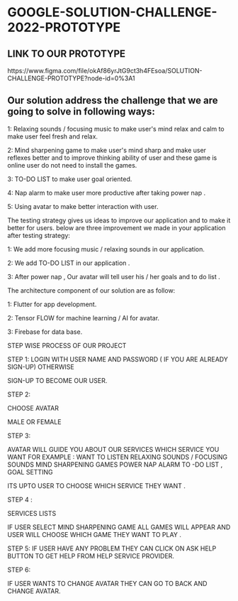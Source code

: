 # GOOGLE-SOLUTION-CHALLENGE-2022-PROTOTYPE
<h2>LINK TO OUR PROTOTYPE</h2>
  <a>https://www.figma.com/file/okAf86yrJtG9ct3h4FEsoa/SOLUTION-CHALLENGE-PROTOTYPE?node-id=0%3A1</a>
  
  
  
<p><h2>Our solution address the challenge that we are going to solve in following ways:</h2>

1: Relaxing  sounds / focusing music  to make user's mind relax and calm to make user feel fresh and relax.

2: Mind sharpening game to make user's mind sharp and make user reflexes better and to improve thinking ability of user and these game is online user do not need to install the games.

3: TO-DO LIST to make user goal oriented.

4: Nap alarm to make user more productive after taking power nap .

5: Using avatar to make better interaction with user.




The testing strategy gives us ideas to improve our application and to make it better for users. below are three improvement we made in your application after testing strategy:

1: We add more focusing music / relaxing sounds in our application.

2: We add TO-DO LIST in our application .

3: After  power nap , Our avatar will tell user his / her goals and to do list .



The architecture component of our solution are as follow: 

1: Flutter for app development.

2: Tensor FLOW  for machine learning / AI for avatar.

3: Firebase for data base.


STEP WISE PROCESS OF OUR PROJECT 

STEP 1:
LOGIN WITH USER NAME AND PASSWORD ( IF YOU ARE ALREADY SIGN-UP)
OTHERWISE

SIGN-UP TO BECOME OUR USER.



STEP 2:

CHOOSE AVATAR

MALE OR FEMALE

STEP 3:

AVATAR WILL GUIDE YOU ABOUT OUR SERVICES WHICH SERVICE YOU WANT 
FOR EXAMPLE :  WANT TO LISTEN RELAXING SOUNDS / FOCUSING SOUNDS
MIND SHARPENING GAMES
POWER NAP ALARM
TO -DO LIST , GOAL SETTING

ITS UPTO USER TO CHOOSE WHICH SERVICE THEY WANT .

STEP 4 : 

SERVICES LISTS 

IF USER SELECT MIND SHARPENING GAME 
ALL GAMES WILL APPEAR AND USER WILL CHOOSE WHICH GAME THEY WANT TO PLAY .

STEP 5:
 IF USER HAVE ANY PROBLEM THEY CAN CLICK ON ASK HELP BUTTON TO GET HELP FROM HELP SERVICE PROVIDER.

STEP 6:

IF USER WANTS TO CHANGE AVATAR THEY CAN GO TO BACK AND CHANGE AVATAR.

</p>
